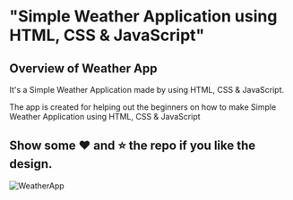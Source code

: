 # "Simple Weather Application using HTML, CSS &amp; JavaScript"

## Overview of Weather App

It's a  Simple Weather Application made by using HTML, CSS &amp; JavaScript.

The app is created for helping out the beginners on how to make Simple Weather Application using HTML, CSS &amp; JavaScript



## Show some :heart: and :star: the repo if you like the design.

![WeatherApp](https://user-images.githubusercontent.com/42378118/99897986-fd02dc00-2cc3-11eb-9cac-f5b577bfef40.png)

